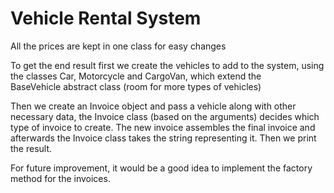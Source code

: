# Vehicle Rental System
 All the prices are kept in one class for easy changes

 To get the end result first we create the vehicles to add to the system, using the classes Car, Motorcycle and CargoVan, which extend the  
 BaseVehicle abstract class (room for more types of vehicles)

 Then we create an Invoice object and pass a vehicle along with other necessary data, the Invoice class (based on the arguments) decides 
 which type of invoice to create. The new invoice assembles the final invoice and afterwards the Invoice class takes the string representing 
 it. Then we print the result.

 For future improvement, it would be a good idea to implement the factory method for the invoices.
